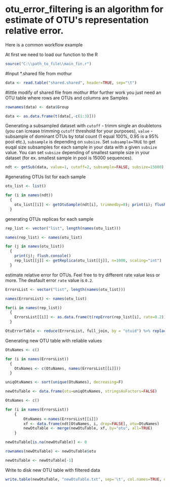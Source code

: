 # otu_error_filtering is an algorithm for estimate of OTU's representation relative error. 
Here is a common workflow example

At first we need to load our function to the R

```R
source("C:\\path_to_file\\main_fin.r")
```

#Input *.shared file from mothur

```R
data <- read.table("shared.shared", header=TRUE, sep="\t")
```

#little modify of shared file from mothur
#for further work you just need an OTU table where rows are OTUs and columns are Samples

```R
rownames(data) <- data$Group

data <- as.data.frame(t(data[,-c(1:3)]))
```

Generating a subsampled dataset with `cutoff` - trimm single an doubletons (you can icrease trimming `cutoff` threshold for your purposes), `value` - subsample of dominant OTUs by total count (1 equal 100%, 0.95 is a 95% pool etc.), `subsample` is depending on `subsize`. Set `subsample=TRUE` to get euqal size subsamples for each sample in your data with a given `subsize` value. You can set `subsize` depending of smallest sample size in your dataset (for ex. smallest sample in pool is 15000 sequences).

```R
ndt <- getSub(data, value=1, cutoff=2, subsample=FALSE, subsize=15000)
```

#generating OTUs list for each sample

```R
otu_list <- list()

for (i in names(ndt))
  {
    otu_list[[i]] <- getOtuSample(ndt[i], trimmedby=0); print(i); flush.console()
  }
```

generating OTUs replicas for each sample

```R
rep_list <- vector("list", length(names(otu_list)))

names(rep_list) <- names(otu_list)

for (j in names(otu_list))
  {  
    print(j); flush.console()
    rep_list[[j]] <- getReplica(otu_list[[j]], n=1000, scaling="int")
  }
```

estimate relative error for OTUs. Feel free to try different rate value less or more. The deafault error `rate` value is `0.2`.

```R
ErrorsList <- vector("list", length(names(otu_list)))

names(ErrorsList) <- names(otu_list)

for(i in names(rep_list))
  {
    ErrorsList[[i]] <- as.data.frame(t(repError(rep_list[i], rate=0.2)))
  }

OtuErrorTable <- reduce(ErrorsList, full_join, by = "otuid") %>% replace(., is.na(.), 1);
```

Generating new OTU table with reliable values

```R
OtuNames <- c()

for (i in names(ErrorsList))
  {
    OtuNames <- c(OtuNames, names(ErrorsList[[i]]))
  }

uniqOtuNames <- sort(unique(OtuNames), decreasing=F)

newOtuTable <- data.frame(otu=uniqOtuNames, stringsAsFactors=FALSE)

OtuNames <- c()

for (i in names(ErrorsList))
	{
		OtuNames <-names(ErrorsList[[i]])
		xf <- data.frame(ndt[OtuNames, i, drop=FALSE], otu=OtuNames)
		newOtuTable <- merge(newOtuTable, xf, by="otu", all=TRUE)
	}

newOtuTable[is.na(newOtuTable)] <- 0

rownames(newOtuTable) <- newOtuTable$otu

newOtuTable <- newOtuTable[-1]
```

Write to disk new OTU table with filtered data

```R
write.table(newOtuTable, "newOtuTable.txt", sep='\t', col.names=TRUE, quote=FALSE)
```

